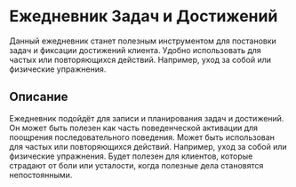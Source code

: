 # Ежедневник Задач и Достижений

Данный ежедневник станет полезным инструментом для постановки задач и
фиксации достижений клиента. Удобно использовать для частых или
повторяющихся действий. Например, уход за собой или физические
упражнения.

## Описание

Ежедневник подойдёт для записи и планирования задач и достижений. Он
может быть полезен как часть поведенческой активации для поощрения
последовательного поведения. Может быть использован для частых или
повторяющихся действий. Например, уход за собой или физические
упражнения. Будет полезен для клиентов, которые страдают от боли или
усталости, когда полезные дела становятся непостоянными.
